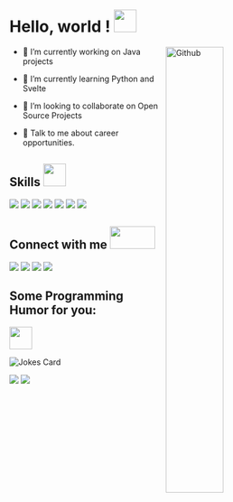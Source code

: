 
<h1> Hello, world ! <img src="https://raw.githubusercontent.com/MartinHeinz/MartinHeinz/master/wave.gif" width="40" height="40"> </h1>

<img width="45%" align="right" alt="Github" src="https://raw.githubusercontent.com/onimur/.github/master/.resources/git-header.svg" />

- 🔭 I’m currently working on Java projects
    
- 🌱 I’m currently learning Python and Svelte

- 👯 I’m looking to collaborate on Open Source Projects
    
- 💬 Talk to me about career opportunities.
 

<h2> Skills <img src="https://media2.giphy.com/media/QssGEmpkyEOhBCb7e1/giphy.gif?cid=ecf05e47a0n3gi1bfqntqmob8g9aid1oyj2wr3ds3mg700bl&rid=giphy.gif" width="40" height="40"> </h2>
  <div>
    <img src='https://img.shields.io/badge/Java'>
    <img src='https://img.shields.io/badge/Spring-6DB33F?style=for-the-badge&logo=spring&logoColor=white'>
    <img src='https://img.shields.io/badge/JavaScript-F7DF1E?style=for-the-badge&logo=javascript&logoColor=black'>
    <img src='https://img.shields.io/badge/Angular-DD0031?style=for-the-badge&logo=angular&logoColor=white'>
    <img src='https://img.shields.io/badge/TypeScript-007ACC?style=for-the-badge&logo=typescript&logoColor=white'>
    <img src='https://img.shields.io/badge/PostgreSQL-316192?style=for-the-badge&logo=postgresql&logoColor=white'>
    <img src='https://img.shields.io/badge/MySQL-00000F?style=for-the-badge&logo=mysql&logoColor=white'>
  </div>


<h2> Connect with me <img src="https://raw.githubusercontent.com/ShahriarShafin/ShahriarShafin/main/Assets/handshake.gif" width="80" height="40"> </h2>
<div> 
  <a href='https://www.linkedin.com/in/thuansaraiva' target="_blank"> <img src="https://img.shields.io/badge/LinkedIn-0077B5?style=for-the-badge&logo=linkedin&logoColor=white"/></a>
  <a href='https://www.instagram.com/thuansaraiva' target="_blank"> <img src="https://img.shields.io/badge/Instagram-E4405F?style=for-the-badge&logo=instagram&logoColor=white"/></a>
  <a href='https://www.twitter.com/thuansaraiva' target="_blank"> <img src="https://img.shields.io/badge/Twitter-1DA1F2?style=for-the-badge&logo=twitter&logoColor=white"></a> 
  <a href='https://steamcommunity.com/id/thuansaraiva' target="_blank"> <img src="https://img.shields.io/badge/Steam-000000?style=for-the-badge&logo=steam&logoColor=white"></a>     
</div>

<h2>Some Programming Humor for you:</h2>
<img src="https://media2.giphy.com/media/UQDSBzfyiBKvgFcSTw/giphy.gif?cid=ecf05e47p3cd513axbek3f56ti3jzizq8hincw20jauyyfyw&rid=giphy.gif" width="40" height="40">

![Jokes Card](https://readme-jokes.vercel.app/api?theme=onedark)
    
<img src="http://ForTheBadge.com/images/badges/built-with-love.svg"/>
<img src="https://img.shields.io/badge/Made%20with-Markdown-1f425f.svg"/>

